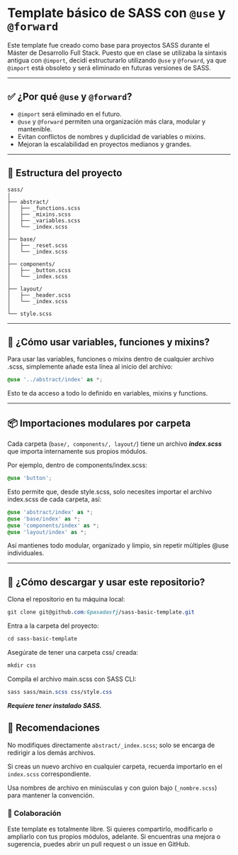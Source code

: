 # Template básico de SASS con `@use` y `@forward`

Este template fue creado como base para proyectos SASS durante el Máster de Desarrollo Full Stack. Puesto que en clase se utilizaba la sintaxis antigua con `@import`, decidí estructurarlo utilizando `@use` y `@forward`, ya que `@import` está obsoleto y será eliminado en futuras versiones de SASS.

---

## ✅ ¿Por qué `@use` y `@forward`?

- `@import` será eliminado en el futuro.
- `@use` y `@forward` permiten una organización más clara, modular y mantenible.
- Evitan conflictos de nombres y duplicidad de variables o mixins.
- Mejoran la escalabilidad en proyectos medianos y grandes.

---

## 📁 Estructura del proyecto

```plaintext
sass/
│
├── abstract/
│   ├── _functions.scss
│   ├── _mixins.scss
│   ├── _variables.scss
│   └── _index.scss
│
├── base/
│   ├── _reset.scss
│   └── _index.scss
│
├── components/
│   ├── _button.scss
│   └── _index.scss
│
├── layout/
│   ├── _header.scss
│   └── _index.scss
│
└── style.scss
```

---

## 🧩 ¿Cómo usar variables, funciones y mixins?
Para usar las variables, funciones o mixins dentro de cualquier archivo .scss, simplemente añade esta línea al inicio del archivo:

```scss
@use '../abstract/index' as *;
```
Esto te da acceso a todo lo definido en variables, mixins y functions.

---

## 📦 Importaciones modulares por carpeta
Cada carpeta (`base/, components/, layout/`) tiene un archivo ***index.scss*** que importa internamente sus propios módulos.

Por ejemplo, dentro de components/index.scss:
```scss
@use 'button';
```
Esto permite que, desde style.scss, solo necesites importar el archivo index.scss de cada carpeta, así:
```scss
@use 'abstract/index' as *;
@use 'base/index' as *;
@use 'components/index' as *;
@use 'layout/index' as *;
```
Así mantienes todo modular, organizado y limpio, sin repetir múltiples @use individuales.

---

## 🚀 ¿Cómo descargar y usar este repositorio?
Clona el repositorio en tu máquina local:
```scss
git clone git@github.com:Gpasadasfj/sass-basic-template.git
```

Entra a la carpeta del proyecto:
```scss
cd sass-basic-template
```

Asegúrate de tener una carpeta css/ creada:
```scss
mkdir css
```

Compila el archivo main.scss con SASS CLI:
```scss
sass sass/main.scss css/style.css
```
***Requiere tener instalado SASS.***

## 📌 Recomendaciones
No modifiques directamente `abstract/_index.scss`; solo se encarga de redirigir a los demás archivos.

Si creas un nuevo archivo en cualquier carpeta, recuerda importarlo en el `index.scss` correspondiente.

Usa nombres de archivo en minúsculas y con guion bajo (`_nombre.scss`) para mantener la convención.

### 🙌 Colaboración
Este template es totalmente libre. Si quieres compartirlo, modificarlo o ampliarlo con tus propios módulos, adelante. Si encuentras una mejora o sugerencia, puedes abrir un pull request o un issue en GitHub.

